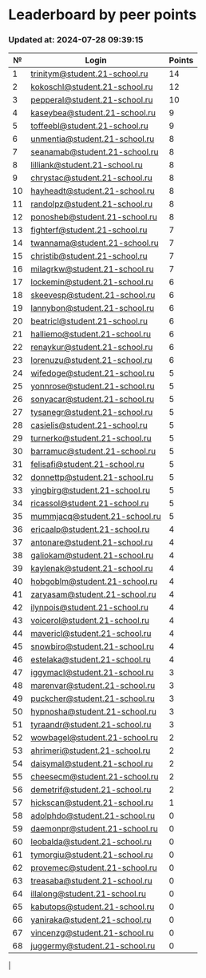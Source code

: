 # Leaderboard by peer points

### Updated at: 2024-07-28 09:39:15

| № | Login | Points |
|---|-------|--------|
|1|trinitym@student.21-school.ru|14|
|2|kokoschl@student.21-school.ru|12|
|3|pepperal@student.21-school.ru|10|
|4|kaseybea@student.21-school.ru|9|
|5|toffeebl@student.21-school.ru|9|
|6|unmentia@student.21-school.ru|8|
|7|seanamab@student.21-school.ru|8|
|8|lilliank@student.21-school.ru|8|
|9|chrystac@student.21-school.ru|8|
|10|hayheadt@student.21-school.ru|8|
|11|randolpz@student.21-school.ru|8|
|12|ponosheb@student.21-school.ru|8|
|13|fighterf@student.21-school.ru|7|
|14|twannama@student.21-school.ru|7|
|15|christib@student.21-school.ru|7|
|16|milagrkw@student.21-school.ru|7|
|17|lockemin@student.21-school.ru|6|
|18|skeevesp@student.21-school.ru|6|
|19|lannybon@student.21-school.ru|6|
|20|beatricl@student.21-school.ru|6|
|21|halliemo@student.21-school.ru|6|
|22|renaykur@student.21-school.ru|6|
|23|lorenuzu@student.21-school.ru|6|
|24|wifedoge@student.21-school.ru|5|
|25|yonnrose@student.21-school.ru|5|
|26|sonyacar@student.21-school.ru|5|
|27|tysanegr@student.21-school.ru|5|
|28|casielis@student.21-school.ru|5|
|29|turnerko@student.21-school.ru|5|
|30|barramuc@student.21-school.ru|5|
|31|felisafi@student.21-school.ru|5|
|32|donnettp@student.21-school.ru|5|
|33|yingbirg@student.21-school.ru|5|
|34|ricassol@student.21-school.ru|5|
|35|mummjacq@student.21-school.ru|5|
|36|ericaalp@student.21-school.ru|4|
|37|antonare@student.21-school.ru|4|
|38|galiokam@student.21-school.ru|4|
|39|kaylenak@student.21-school.ru|4|
|40|hobgoblm@student.21-school.ru|4|
|41|zaryasam@student.21-school.ru|4|
|42|ilynpois@student.21-school.ru|4|
|43|voicerol@student.21-school.ru|4|
|44|mavericl@student.21-school.ru|4|
|45|snowbiro@student.21-school.ru|4|
|46|estelaka@student.21-school.ru|4|
|47|iggymacl@student.21-school.ru|3|
|48|marenvar@student.21-school.ru|3|
|49|puckcher@student.21-school.ru|3|
|50|hypnosha@student.21-school.ru|3|
|51|tyraandr@student.21-school.ru|3|
|52|wowbagel@student.21-school.ru|2|
|53|ahrimeri@student.21-school.ru|2|
|54|daisymal@student.21-school.ru|2|
|55|cheesecm@student.21-school.ru|2|
|56|demetrif@student.21-school.ru|2|
|57|hickscan@student.21-school.ru|1|
|58|adolphdo@student.21-school.ru|0|
|59|daemonpr@student.21-school.ru|0|
|60|leobalda@student.21-school.ru|0|
|61|tymorgiu@student.21-school.ru|0|
|62|provemec@student.21-school.ru|0|
|63|treasaba@student.21-school.ru|0|
|64|illalong@student.21-school.ru|0|
|65|kabutops@student.21-school.ru|0|
|66|yaniraka@student.21-school.ru|0|
|67|vincenzg@student.21-school.ru|0|
|68|juggermy@student.21-school.ru|0|
|
